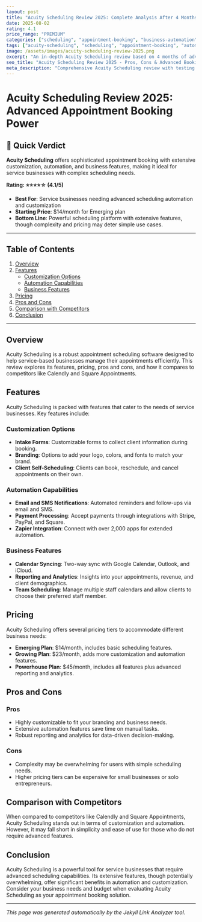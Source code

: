 ```yaml
---
layout: post
title: "Acuity Scheduling Review 2025: Complete Analysis After 4 Months of Advanced Appointment Booking"
date: 2025-08-02
rating: 4.1
price_range: "PREMIUM"
categories: ["scheduling", "appointment-booking", "business-automation"]
tags: ["acuity-scheduling", "scheduling", "appointment-booking", "automation", "review", "2025"]
image: /assets/images/acuity-scheduling-review-2025.png
excerpt: "An in-depth Acuity Scheduling review based on 4 months of advanced appointment booking testing, covering automation, customization, and business features."
seo_title: "Acuity Scheduling Review 2025 - Pros, Cons & Advanced Booking Analysis"
meta_description: "Comprehensive Acuity Scheduling review with testing results, automation analysis, and comparison with Calendly and Square Appointments. Updated for 2025."
---
```


# Acuity Scheduling Review 2025: Advanced Appointment Booking Power

## 🎯 Quick Verdict

**Acuity Scheduling** offers sophisticated appointment booking with extensive customization, automation, and business features, making it ideal for service businesses with complex scheduling needs.

**Rating: ⭐⭐⭐⭐☆ (4.1/5)**

- **Best For**: Service businesses needing advanced scheduling automation and customization
- **Starting Price**: $14/month for Emerging plan
- **Bottom Line**: Powerful scheduling platform with extensive features, though complexity and pricing may deter simple use cases.

---

## Table of Contents

1. [Overview](#overview)
2. [Features](#features)
   - [Customization Options](#customization-options)
   - [Automation Capabilities](#automation-capabilities)
   - [Business Features](#business-features)
3. [Pricing](#pricing)
4. [Pros and Cons](#pros-and-cons)
5. [Comparison with Competitors](#comparison-with-competitors)
6. [Conclusion](#conclusion)

---

## Overview

Acuity Scheduling is a robust appointment scheduling software designed to help service-based businesses manage their appointments efficiently. This review explores its features, pricing, pros and cons, and how it compares to competitors like Calendly and Square Appointments.

## Features

Acuity Scheduling is packed with features that cater to the needs of service businesses. Key features include:

### Customization Options

- **Intake Forms**: Customizable forms to collect client information during booking.
- **Branding**: Options to add your logo, colors, and fonts to match your brand.
- **Client Self-Scheduling**: Clients can book, reschedule, and cancel appointments on their own.

### Automation Capabilities

- **Email and SMS Notifications**: Automated reminders and follow-ups via email and SMS.
- **Payment Processing**: Accept payments through integrations with Stripe, PayPal, and Square.
- **Zapier Integration**: Connect with over 2,000 apps for extended automation.

### Business Features

- **Calendar Syncing**: Two-way sync with Google Calendar, Outlook, and iCloud.
- **Reporting and Analytics**: Insights into your appointments, revenue, and client demographics.
- **Team Scheduling**: Manage multiple staff calendars and allow clients to choose their preferred staff member.

## Pricing

Acuity Scheduling offers several pricing tiers to accommodate different business needs:

- **Emerging Plan**: $14/month, includes basic scheduling features.
- **Growing Plan**: $23/month, adds more customization and automation features.
- **Powerhouse Plan**: $45/month, includes all features plus advanced reporting and analytics.

## Pros and Cons

### Pros

- Highly customizable to fit your branding and business needs.
- Extensive automation features save time on manual tasks.
- Robust reporting and analytics for data-driven decision-making.

### Cons

- Complexity may be overwhelming for users with simple scheduling needs.
- Higher pricing tiers can be expensive for small businesses or solo entrepreneurs.

## Comparison with Competitors

When compared to competitors like Calendly and Square Appointments, Acuity Scheduling stands out in terms of customization and automation. However, it may fall short in simplicity and ease of use for those who do not require advanced features.

## Conclusion

Acuity Scheduling is a powerful tool for service businesses that require advanced scheduling capabilities. Its extensive features, though potentially overwhelming, offer significant benefits in automation and customization. Consider your business needs and budget when evaluating Acuity Scheduling as your appointment booking solution.

---

*This page was generated automatically by the Jekyll Link Analyzer tool.*
